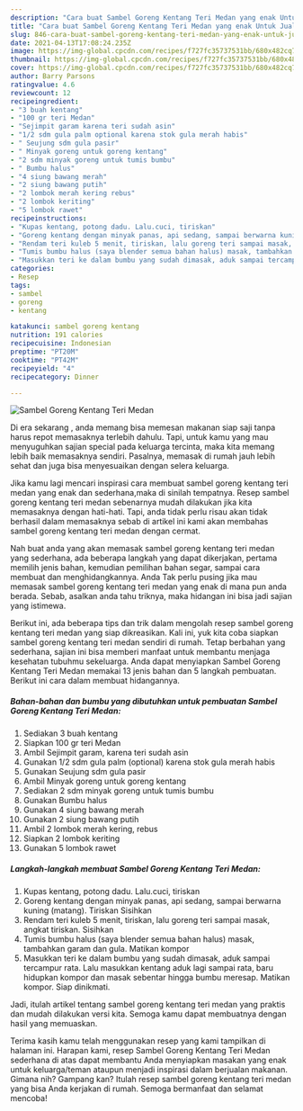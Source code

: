 ```yaml
---
description: "Cara buat Sambel Goreng Kentang Teri Medan yang enak Untuk Jualan"
title: "Cara buat Sambel Goreng Kentang Teri Medan yang enak Untuk Jualan"
slug: 846-cara-buat-sambel-goreng-kentang-teri-medan-yang-enak-untuk-jualan
date: 2021-04-13T17:08:24.235Z
image: https://img-global.cpcdn.com/recipes/f727fc35737531bb/680x482cq70/sambel-goreng-kentang-teri-medan-foto-resep-utama.jpg
thumbnail: https://img-global.cpcdn.com/recipes/f727fc35737531bb/680x482cq70/sambel-goreng-kentang-teri-medan-foto-resep-utama.jpg
cover: https://img-global.cpcdn.com/recipes/f727fc35737531bb/680x482cq70/sambel-goreng-kentang-teri-medan-foto-resep-utama.jpg
author: Barry Parsons
ratingvalue: 4.6
reviewcount: 12
recipeingredient:
- "3 buah kentang"
- "100 gr teri Medan"
- "Sejimpit garam karena teri sudah asin"
- "1/2 sdm gula palm optional karena stok gula merah habis"
- " Seujung sdm gula pasir"
- " Minyak goreng untuk goreng kentang"
- "2 sdm minyak goreng untuk tumis bumbu"
- " Bumbu halus"
- "4 siung bawang merah"
- "2 siung bawang putih"
- "2 lombok merah kering rebus"
- "2 lombok keriting"
- "5 lombok rawet"
recipeinstructions:
- "Kupas kentang, potong dadu. Lalu.cuci, tiriskan"
- "Goreng kentang dengan minyak panas, api sedang, sampai berwarna kuning (matang). Tiriskan Sisihkan"
- "Rendam teri kuleb 5 menit, tiriskan, lalu goreng teri sampai masak, angkat tiriskan. Sisihkan"
- "Tumis bumbu halus (saya blender semua bahan halus) masak, tambahkan garam dan gula. Matikan kompor"
- "Masukkan teri ke dalam bumbu yang sudah dimasak, aduk sampai tercampur rata. Lalu masukkan kentang aduk lagi sampai rata, baru hidupkan kompor dan masak sebentar hingga bumbu meresap. Matikan kompor. Siap dinikmati."
categories:
- Resep
tags:
- sambel
- goreng
- kentang

katakunci: sambel goreng kentang 
nutrition: 191 calories
recipecuisine: Indonesian
preptime: "PT20M"
cooktime: "PT42M"
recipeyield: "4"
recipecategory: Dinner

---
```



![Sambel Goreng Kentang Teri Medan](https://img-global.cpcdn.com/recipes/f727fc35737531bb/680x482cq70/sambel-goreng-kentang-teri-medan-foto-resep-utama.jpg)

Di era  sekarang , anda memang bisa memesan makanan siap saji tanpa harus repot memasaknya terlebih dahulu. Tapi, untuk kamu yang mau menyuguhkan sajian special pada keluarga tercinta, maka kita memang lebih baik memasaknya sendiri. Pasalnya, memasak di rumah jauh lebih sehat dan juga bisa menyesuaikan dengan selera keluarga.

Jika kamu lagi mencari inspirasi cara membuat sambel goreng kentang teri medan yang enak dan sederhana,maka di sinilah tempatnya. Resep sambel goreng kentang teri medan  sebenarnya mudah dilakukan jika kita memasaknya dengan hati-hati. Tapi, anda tidak perlu risau akan tidak berhasil dalam memasaknya 
sebab di artikel ini kami akan membahas sambel goreng kentang teri medan dengan cermat.  



Nah buat anda yang akan memasak sambel goreng kentang teri medan yang sederhana, ada beberapa langkah yang dapat dikerjakan, pertama memilih jenis bahan, kemudian pemilihan bahan segar, sampai cara membuat dan menghidangkannya. Anda Tak perlu pusing jika mau memasak sambel goreng kentang teri medan yang enak di mana pun anda berada. Sebab, asalkan anda  tahu triknya, maka hidangan ini bisa jadi sajian yang istimewa.

Berikut ini, ada beberapa tips dan trik dalam mengolah resep sambel goreng kentang teri medan yang siap dikreasikan. Kali ini, yuk kita coba siapkan sambel goreng kentang teri medan sendiri di rumah. Tetap berbahan yang sederhana, sajian ini bisa memberi manfaat untuk membantu menjaga kesehatan tubuhmu sekeluarga. Anda dapat menyiapkan Sambel Goreng Kentang Teri Medan memakai 13 jenis bahan dan 5 langkah pembuatan. Berikut ini cara dalam membuat hidangannya.

<!--inarticleads1-->

##### Bahan-bahan dan bumbu yang dibutuhkan untuk pembuatan Sambel Goreng Kentang Teri Medan:

1. Sediakan 3 buah kentang
1. Siapkan 100 gr teri Medan
1. Ambil Sejimpit garam, karena teri sudah asin
1. Gunakan 1/2 sdm gula palm (optional) karena stok gula merah habis
1. Gunakan  Seujung sdm gula pasir
1. Ambil  Minyak goreng untuk goreng kentang
1. Sediakan 2 sdm minyak goreng untuk tumis bumbu
1. Gunakan  Bumbu halus
1. Gunakan 4 siung bawang merah
1. Gunakan 2 siung bawang putih
1. Ambil 2 lombok merah kering, rebus
1. Siapkan 2 lombok keriting
1. Gunakan 5 lombok rawet




<!--inarticleads2-->

##### Langkah-langkah membuat Sambel Goreng Kentang Teri Medan:

1. Kupas kentang, potong dadu. Lalu.cuci, tiriskan
1. Goreng kentang dengan minyak panas, api sedang, sampai berwarna kuning (matang). Tiriskan Sisihkan
1. Rendam teri kuleb 5 menit, tiriskan, lalu goreng teri sampai masak, angkat tiriskan. Sisihkan
1. Tumis bumbu halus (saya blender semua bahan halus) masak, tambahkan garam dan gula. Matikan kompor
1. Masukkan teri ke dalam bumbu yang sudah dimasak, aduk sampai tercampur rata. Lalu masukkan kentang aduk lagi sampai rata, baru hidupkan kompor dan masak sebentar hingga bumbu meresap. Matikan kompor. Siap dinikmati.




Jadi, itulah artikel tentang  sambel goreng kentang teri medan  yang praktis dan mudah dilakukan versi kita. Semoga kamu dapat membuatnya dengan hasil yang memuaskan. 

Terima kasih kamu telah menggunakan resep yang kami tampilkan di halaman ini. Harapan kami, resep  Sambel Goreng Kentang Teri Medan sederhana di atas dapat membantu Anda menyiapkan masakan yang enak untuk keluarga/teman ataupun menjadi inspirasi dalam berjualan makanan. Gimana nih? Gampang kan? Itulah resep sambel goreng kentang teri medan yang bisa Anda kerjakan di rumah. Semoga bermanfaat dan selamat mencoba!

